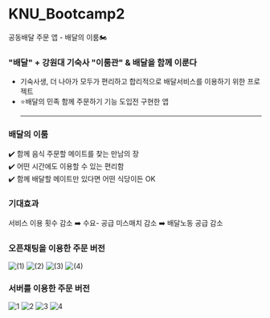 # KNU_Bootcamp2
공동배달 주문 앱 - 배달의 이룸🏍️

### "배달" + 강원대 기숙사 "이룸관" & 배달을 함께 이룬다
- 기숙사생, 더 나아가 모두가 편리하고 합리적으로 배달서비스를 이용하기 위한 프로젝트
- ⭐배달의 민족 함께 주문하기 기능 도입전 구현한 앱
  <hr>
### 배달의 이룸
✔️ 함께 음식 주문할 메이트를 찾는 만남의 장 <br>
✔️ 어떤 시간에도 이용할 수 있는 편리함<br>
✔️ 함께 배달할 메이트만 있다면 어떤 식당이든 OK<br>

### 기대효과
서비스 이용 횟수 감소 ➡️ 수요- 공급 미스매치 감소 ➡️ 배달노동 공급 감소

### 오픈채팅을 이용한 주문 버전
![(1)](https://github.com/user-attachments/assets/edee4acc-2bde-46db-91e9-ec23449de7ef) ![(2)](https://github.com/user-attachments/assets/94863e5f-d52f-4647-8aff-1fc59ce466b0)
![(3)](https://github.com/user-attachments/assets/410c5f71-d508-4699-a747-a5d11bbca750) ![(4)](https://github.com/user-attachments/assets/12311de8-a860-429e-936a-6905cf8b76b6)

### 서버를 이용한 주문 버전
![1](https://github.com/user-attachments/assets/11a4239e-f20d-4b37-bb3b-bb558a7cd0bf)
![2](https://github.com/user-attachments/assets/cc88bf7a-ffd8-4dff-95f5-d0ab23244bb1)
![3](https://github.com/user-attachments/assets/0f7cefda-ddbf-4ccd-9f3d-14eaa9639d52)
![4](https://github.com/user-attachments/assets/8f123042-cd12-4a66-b0e5-98884417e0fb)
